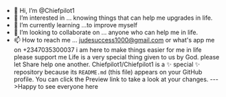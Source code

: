 - 👋 Hi, I’m @Chiefpilot1 
- 👀 I’m interested in ... knowing things that can help me upgrades in life.
- 🌱 I’m currently learning ...to improve myself 
- 💞️ I’m looking to collaborate on ... anyone who can help me in life.
- 📫 How to reach me ... judesuccess1000@gmail.com or what's app me on +2347035300037
i am here to make things easier for me in life please support me 
Life is a very special thing given to us by God. please let Share help one another.
Chiefpilot1/Chiefpilot1 is a ✨ special ✨ repository because its `README.md` (this file) appears on your GitHub profile.
You can click the Preview link to take a look at your changes.
--->Happy to see everyone here 
